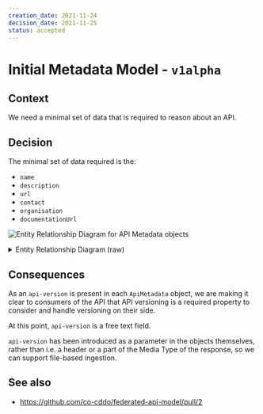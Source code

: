```yaml
---
creation_date: 2021-11-24
decision_date: 2021-11-25
status: accepted
---
```

# Initial Metadata Model - `v1alpha`

## Context

We need a minimal set of data that is required to reason about an API.

## Decision

The minimal set of data required is the:

- `name`
- `description`
- `url`
- `contact`
- `organisation`
- `documentationUrl`

![Entity Relationship Diagram for API Metadata objects](https://kroki.io/erd/svg/eNqNkDEOAiEQRXtOMaGWYls7E1tPsLEYYbKZhAUcZm2Mdxes6LCeN-___PVS-EaKARXvxmJh9yKpnJOFN0R8UDyDrSqcthMIPQ8WChY-pn8MyHgy6_WnS7jTzELVCxdtgRPykDghfE6KXidUlg0TV_wj0obsj52atcOuNZiNYoY5YXFugb7EF9NYelc=)

<details>

<summary>Entity Relationship Diagram (raw)</summary>

```erd
[ApiMetadata]
api-version { label: "string, required" }
data { label: "required" }

[Data]
name { label: "string, required" }
description { label: "string, required" }
url { label: "string, required" }
contact { label: "string, required" }
organisation { label: "string, required" }
documentationUrl { label: "string, required" }

ApiMetadata 1--1 Data
```

</details>

## Consequences

As an `api-version` is present in each `ApiMetadata` object, we are making it clear to consumers of the API that API versioning is a required property to consider and handle versioning on their side.

At this point, `api-version` is a free text field.

`api-version` has been introduced as a parameter in the objects themselves, rather than i.e. a header or a part of the Media Type of the response, so we can support file-based ingestion.

## See also

- https://github.com/co-cddo/federated-api-model/pull/2
